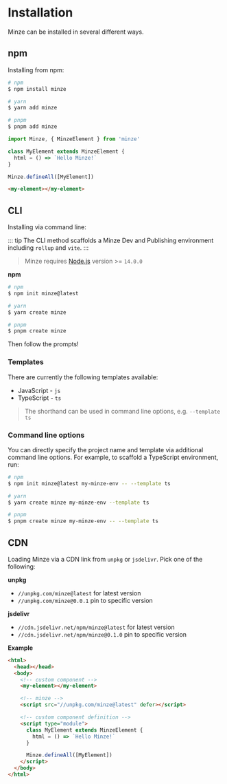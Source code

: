 # Installation

Minze can be installed in several different ways.

## npm

Installing from npm:

```bash
# npm
$ npm install minze

# yarn
$ yarn add minze

# pnpm
$ pnpm add minze
```

```js
import Minze, { MinzeElement } from 'minze'

class MyElement extends MinzeElement {
  html = () => `Hello Minze!`
}

Minze.defineAll([MyElement])
```

```html
<my-element></my-element>
```

## CLI

Installing via command line:

::: tip
The CLI method scaffolds a Minze Dev and Publishing environment including `rollup` and `vite`.
:::

> Minze requires [Node.js](https://nodejs.dev/) version >= `14.0.0`

**npm**

```bash
# npm
$ npm init minze@latest

# yarn
$ yarn create minze

# pnpm
$ pnpm create minze
```

Then follow the prompts!

### Templates

There are currently the following templates available:

- JavaScript - `js`
- TypeScript - `ts`

> The shorthand can be used in command line options, e.g. `--template ts`

### Command line options

You can directly specify the project name and template via additional command line options. For example, to scaffold a TypeScript environment, run:

```bash
# npm
$ npm init minze@latest my-minze-env -- --template ts

# yarn
$ yarn create minze my-minze-env --template ts

# pnpm
$ pnpm create minze my-minze-env -- --template ts
```

## CDN

Loading Minze via a CDN link from `unpkg` or `jsdelivr`. Pick one of the following:

**unpkg**

- `//unpkg.com/minze@latest` for latest version
- `//unpkg.com/minze@0.0.1` pin to specific version

**jsdelivr**

- `//cdn.jsdelivr.net/npm/minze@latest` for latest version
- `//cdn.jsdelivr.net/npm/minze@0.1.0` pin to specific version

**Example**

```html
<html>
  <head></head>
  <body>
    <!-- custom component -->
    <my-element></my-element>

    <!-- minze -->
    <script src="//unpkg.com/minze@latest" defer></script>

    <!-- custom component definition -->
    <script type="module">
      class MyElement extends MinzeElement {
        html = () => `Hello Minze!`
      }

      Minze.defineAll([MyElement])
    </script>
  </body>
</html>
```

